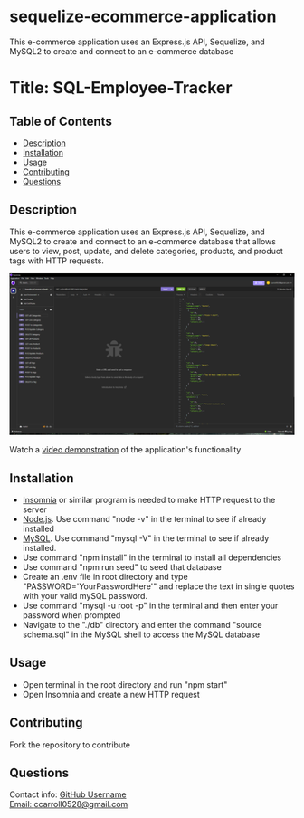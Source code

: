 # sequelize-ecommerce-application
This e-commerce application uses an Express.js API, Sequelize, and MySQL2 to create and connect to an e-commerce database

# Title: SQL-Employee-Tracker

  ## Table of Contents
  * [Description](#description)
  * [Installation](#installation)
  * [Usage](#usage)
  * [Contributing](#contributing)
  * [Questions](#questions) 

## Description
  This e-commerce application uses an Express.js API, Sequelize, and MySQL2 to create and connect to an e-commerce database that allows users to view, post, update, and delete categories, products, and product tags with HTTP requests. 
 
 ![](assets/images/sequelize-eCommerce-ss.PNG)

Watch a [video demonstration](https://drive.google.com/file/d/1rUU7F__6iY28_lvrhhNv1igIrlLlMVDv/view) of the application's functionality
## Installation
  * [Insomnia](https://insomnia.rest/download) or similar program is needed to make HTTP request to the server
  * [Node.js](https://nodejs.org/en). Use command "node -v" in the terminal to see if already installed
  * [MySQL](https://dev.mysql.com/downloads/installer/). Use command "mysql -V" in the terminal to see if already installed.
  * Use command "npm install" in the terminal to install all dependencies
  * Use command "npm run seed" to seed that database
  * Create an .env file in root directory and type "PASSWORD='YourPasswordHere'" and replace the text in single quotes with your valid mySQL password. 
  * Use command "mysql -u root -p" in the terminal and then enter your password when prompted
  * Navigate to the "./db" directory and enter the command "source schema.sql" in the MySQL shell to access the MySQL database

## Usage
  * Open terminal in the root directory and run "npm start"
  * Open Insomnia and create a new HTTP request 

## Contributing
  Fork the repository to contribute

  ## Questions
  Contact info:
  [GitHub Username](https://github.com/ccarroll929) 
  </br>
  [Email: ccarroll0528@gmail.com](mailto:ccarroll0528@gmail.com)